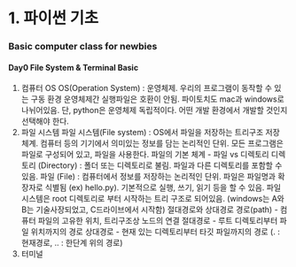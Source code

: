 # 1. 파이썬 기초
### Basic computer class for newbies
#### Day0 File System & Terminal Basic
1. 컴퓨터 OS
  OS(Operation System) : 운영체제. 우리의 프로그램이 동작할 수 있는 구동 환경
  운영체제간 실행파일은 호환이 안됨.
  파이토치도 mac과 windows로 나뉘어있음.
  단, python은 운영체제 독립적이다.
  어떤 개발 환경에서 개발할 것인지 선택해야 한다.
2. 파일 시스템
   파일 시스템(File system) : OS에서 파일을 저장하는 트리구조 저장 체계. 컴퓨터 등의 기기에서 의미있는 정보를 담는 논리적인 단위. 모든 프로그램은 파일로 구성되어 있고, 파일을 사용한다.
  파일의 기본 체계 - 파일 vs 디렉토리
  디렉토리 (Directory) : 폴더 또는 디렉토리로 불림. 파일과 다른 디렉토리를 포함할 수 있음.
  파일 (File) : 컴퓨터에서 정보를 저장하는 논리적인 단위. 파일은 파일명과 확장자로 식별됨 (ex) hello.py). 기본적으로 실행, 쓰기, 읽기 등을 할 수 있음.
  파일시스템은 root 디렉토리로 부터 시작하는 트리 구조로 되어있음. (windows는 A와 B는 기술사장되었고, C드라이브에서 시작함)
  절대경로와 상대경로
  경로(path) - 컴퓨터 파일의 고유한 위치, 트리구조상 노드의 연결
  절대경로 - 루트 디렉토리부터 파일 위치까지의 경로
  상대경로 - 현재 있는 디렉토리부터 타깃 파일까지의 경로 (. : 현재경로, .. : 한단계 위의 경로)
3. 터미널
